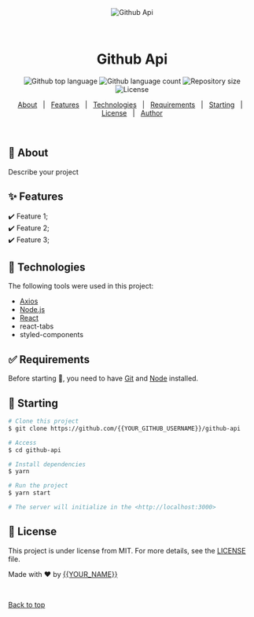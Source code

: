 <div align="center" id="top"> 
  <img src="./.github/app.gif" alt="Github Api" />

  &#xa0;

  <!-- <a href="https://githubapi.netlify.app">Demo</a> -->
</div>

<h1 align="center">Github Api</h1>

<p align="center">
  <img alt="Github top language" src="https://img.shields.io/github/languages/top/{{YOUR_GITHUB_USERNAME}}/github-api?color=56BEB8">

  <img alt="Github language count" src="https://img.shields.io/github/languages/count/{{YOUR_GITHUB_USERNAME}}/github-api?color=56BEB8">

  <img alt="Repository size" src="https://img.shields.io/github/repo-size/{{YOUR_GITHUB_USERNAME}}/github-api?color=56BEB8">

  <img alt="License" src="https://img.shields.io/github/license/{{YOUR_GITHUB_USERNAME}}/github-api?color=56BEB8">

  <!-- <img alt="Github issues" src="https://img.shields.io/github/issues/{{YOUR_GITHUB_USERNAME}}/github-api?color=56BEB8" /> -->

  <!-- <img alt="Github forks" src="https://img.shields.io/github/forks/{{YOUR_GITHUB_USERNAME}}/github-api?color=56BEB8" /> -->

  <!-- <img alt="Github stars" src="https://img.shields.io/github/stars/{{YOUR_GITHUB_USERNAME}}/github-api?color=56BEB8" /> -->
</p>

<!-- Status -->

<!-- <h4 align="center"> 
	🚧  Github Api 🚀 Under construction...  🚧
</h4> 

<hr> -->

<p align="center">
  <a href="#dart-about">About</a> &#xa0; | &#xa0; 
  <a href="#sparkles-features">Features</a> &#xa0; | &#xa0;
  <a href="#rocket-technologies">Technologies</a> &#xa0; | &#xa0;
  <a href="#white_check_mark-requirements">Requirements</a> &#xa0; | &#xa0;
  <a href="#checkered_flag-starting">Starting</a> &#xa0; | &#xa0;
  <a href="#memo-license">License</a> &#xa0; | &#xa0;
  <a href="https://github.com/{{YOUR_GITHUB_USERNAME}}" target="_blank">Author</a>
</p>

<br>

## :dart: About ##

Describe your project

## :sparkles: Features ##

:heavy_check_mark: Feature 1;\
:heavy_check_mark: Feature 2;\
:heavy_check_mark: Feature 3;

## :rocket: Technologies ##

The following tools were used in this project:

- [Axios]()
- [Node.js](https://nodejs.org/en/)
- [React](https://pt-br.reactjs.org/)
- react-tabs
- styled-components

## :white_check_mark: Requirements ##

Before starting :checkered_flag:, you need to have [Git](https://git-scm.com) and [Node](https://nodejs.org/en/) installed.

## :checkered_flag: Starting ##

```bash
# Clone this project
$ git clone https://github.com/{{YOUR_GITHUB_USERNAME}}/github-api

# Access
$ cd github-api

# Install dependencies
$ yarn

# Run the project
$ yarn start

# The server will initialize in the <http://localhost:3000>
```

## :memo: License ##

This project is under license from MIT. For more details, see the [LICENSE](LICENSE.md) file.


Made with :heart: by <a href="https://github.com/{{YOUR_GITHUB_USERNAME}}" target="_blank">{{YOUR_NAME}}</a>

&#xa0;

<a href="#top">Back to top</a>
